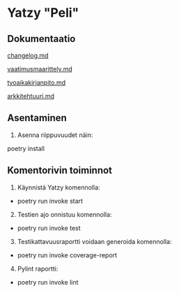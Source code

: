 # Yatzy "Peli"


## Dokumentaatio

[changelog.md](https://github.com/JuusoSaavalainen/ot-harjoitusty-/blob/main/dokumentaatio/changelog.md)

[vaatimusmaarittely.md](https://github.com/JuusoSaavalainen/ot-harjoitusty-/blob/main/dokumentaatio/vaatimusmaarittely.md)

[tyoaikakirjanpito.md](https://github.com/JuusoSaavalainen/ot-harjoitusty-/blob/main/dokumentaatio/tyoaikakirjanpito.md)

[arkkitehtuuri.md](https://github.com/JuusoSaavalainen/ot-harjoitusty-/blob/main/dokumentaatio/arkkitehtuuri.md)

## Asentaminen

1. Asenna riippuvuudet näin:

poetry install

## Komentorivin toiminnot

1. Käynnistä Yatzy komennolla:

- poetry run invoke start

2. Testien ajo onnistuu komennolla:

- poetry run invoke test

3. Testikattavuusraportti voidaan generoida komennolla:

- poetry run invoke coverage-report

4. Pylint raportti:

- poetry run invoke lint
